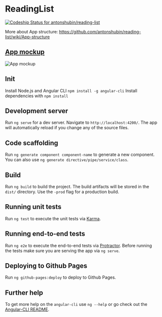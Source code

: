 # ReadingList

[ ![Codeship Status for antonshubin/reading-list](https://app.codeship.com/projects/295ceff0-893d-0134-c96d-566d2d10b6b9/status?branch=master)](https://app.codeship.com/projects/184160)

More about App structure: https://github.com/antonshubin/reading-list/wiki/App-structure

## [App mockup](http://ninjamock.com/s/1J7DG)

![App mockup](https://cloud.githubusercontent.com/assets/4995814/20304402/10c7b71e-ab41-11e6-8d13-9eb8cf9bb510.png)


## Init
Install Node.js and Angular CLI `npm install -g angular-cli`
Install dependencies with `npm install`

## Development server
Run `ng serve` for a dev server. Navigate to `http://localhost:4200/`. The app will automatically reload if you change any of the source files.

## Code scaffolding

Run `ng generate component component-name` to generate a new component. You can also use `ng generate directive/pipe/service/class`.

## Build

Run `ng build` to build the project. The build artifacts will be stored in the `dist/` directory. Use the `-prod` flag for a production build.

## Running unit tests

Run `ng test` to execute the unit tests via [Karma](https://karma-runner.github.io).

## Running end-to-end tests

Run `ng e2e` to execute the end-to-end tests via [Protractor](http://www.protractortest.org/).
Before running the tests make sure you are serving the app via `ng serve`.

## Deploying to Github Pages

Run `ng github-pages:deploy` to deploy to Github Pages.

## Further help

To get more help on the `angular-cli` use `ng --help` or go check out the [Angular-CLI README](https://github.com/angular/angular-cli/blob/master/README.md).
